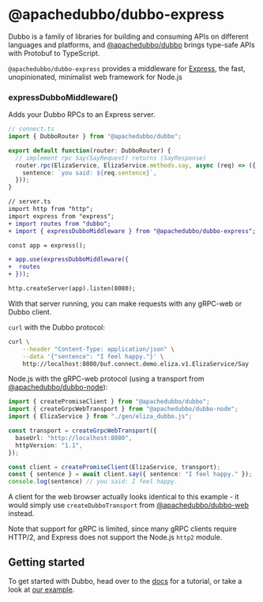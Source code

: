 # @apachedubbo/dubbo-express

Dubbo is a family of libraries for building and consuming APIs on different languages and platforms, and
[@apachedubbo/dubbo](https://www.npmjs.com/package/@apachedubbo/dubbo) brings type-safe APIs with Protobuf to
TypeScript.

`@apachedubbo/dubbo-express` provides a middleware for [Express](https://expressjs.com/), the fast, 
unopinionated, minimalist web framework for Node.js

### expressDubboMiddleware()

Adds your Dubbo RPCs to an Express server.

```ts
// connect.ts
import { DubboRouter } from "@apachedubbo/dubbo";

export default function(router: DubboRouter) {
  // implement rpc Say(SayRequest) returns (SayResponse)
  router.rpc(ElizaService, ElizaService.methods.say, async (req) => ({
    sentence: `you said: ${req.sentence}`,
  }));
}
```

```diff
// server.ts
import http from "http";
import express from "express";
+ import routes from "dubbo";
+ import { expressDubboMiddleware } from "@apachedubbo/dubbo-express";

const app = express();

+ app.use(expressDubboMiddleware({ 
+  routes 
+ }));

http.createServer(app).listen(8080);
```

With that server running, you can make requests with any gRPC-web or Dubbo client.

`curl` with the Dubbo protocol:

```bash
curl \
    --header "Content-Type: application/json" \
    --data '{"sentence": "I feel happy."}' \
    http://localhost:8080/buf.connect.demo.eliza.v1.ElizaService/Say
```

Node.js with the gRPC-web protocol (using a transport from [@apachedubbo/dubbo-node](https://www.npmjs.com/package/@apachedubbo/dubbo-node)):

```ts
import { createPromiseClient } from "@apachedubbo/dubbo";
import { createGrpcWebTransport } from "@apachedubbo/dubbo-node";
import { ElizaService } from "./gen/eliza_dubbo.js";

const transport = createGrpcWebTransport({
  baseUrl: "http://localhost:8080",
  httpVersion: "1.1",
});

const client = createPromiseClient(ElizaService, transport);
const { sentence } = await client.say({ sentence: "I feel happy." });
console.log(sentence) // you said: I feel happy.
```

A client for the web browser actually looks identical to this example - it would
simply use `createDubboTransport` from [@apachedubbo/dubbo-web](https://www.npmjs.com/package/@apachedubbo/dubbo-web) 
instead.

Note that support for gRPC is limited, since many gRPC clients require HTTP/2, 
and Express does not support the Node.js `http2` module.


## Getting started

To get started with Dubbo, head over to the [docs](https://cn.dubbo.apache.org/zh-cn/overview/quickstart/)
for a tutorial, or take a look at [our example](https://github.com/apache/dubbo-js/tree/dubbo3/example/). 
